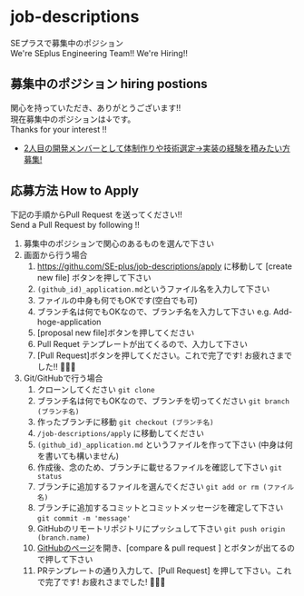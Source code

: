 # job-descriptions
SEプラスで募集中のポジション  
We're SEplus Engineering Team!! We're Hiring!!

## 募集中のポジション hiring postions

関心を持っていただき、ありがとうございます!!  
現在募集中のポジションは↓です。  
Thanks for your interest !!

* [2人目の開発メンバーとして体制作りや技術選定→実装の経験を積みたい方募集!](https://github.com/SE-plus/job-descriptions/)

## 応募方法 How to Apply

下記の手順からPull Request を送ってください!!  
Send a Pull Request by following !!

1. 募集中のポジションで関心のあるものを選んで下さい
1. 画面から行う場合
   1. https://githu.com/SE-plus/job-descriptions/apply に移動して [create new file] ボタンを押して下さい
   1. `(github_id)_application.md`というファイル名を入力して下さい
   1. ファイルの中身も何でもOKです(空白でも可)
   1. ブランチ名は何でもOKなので、ブランチ名を入力して下さい e.g. Add-hoge-application
   1. [proposal new file]ボタンを押してください
   1. Pull Requet テンプレートが出てくるので、入力して下さい
   1. [Pull Request]ボタンを押してください。これで完了です! お疲れさまでした!! :tada::tada::tada:
1. Git/GitHubで行う場合
   1. クローンしてください `git clone `
   1. ブランチ名は何でもOKなので、ブランチを切ってください `git branch (ブランチ名)`
   1. 作ったブランチに移動 `git checkout (ブランチ名)`
   1. `/job-descriptions/apply` に移動してください
   1. `(github_id)_application.md` というファイルを作って下さい (中身は何を書いても構いません)
   1. 作成後、念のため、ブランチに載せるファイルを確認して下さい `git status`
   1. ブランチに追加するファイルを選んでください `git add or rm (ファイル名)`
   1. ブランチに追加するコミットとコミットメッセージを確定して下さい  `git commit -m 'message'`
   1. GitHubのリモートリポジトリにプッシュして下さい `git push origin (branch.name)`
   1. [GitHubのページ](https://github.com/SE-plus/job-descriptions)を開き、[compare & pull request ] とボタンが出てるので押して下さい
   1. PRテンプレートの通り入力して、[Pull Request] を押して下さい。これで完了です! お疲れさまでした! :tada::tada::tada:
